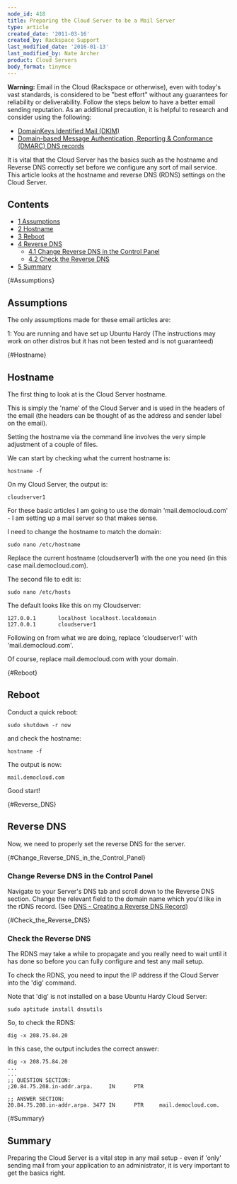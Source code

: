 ```yaml
---
node_id: 418
title: Preparing the Cloud Server to be a Mail Server
type: article
created_date: '2011-03-16'
created_by: Rackspace Support
last_modified_date: '2016-01-13'
last_modified_by: Nate Archer
product: Cloud Servers
body_format: tinymce
---
```


**Warning:** Email in the Cloud (Rackspace or otherwise), even with
today's vast standards, is considered to be "best effort" without any
guarantees for reliability or deliverability. Follow the steps below to
have a better email sending reputation. As an additional precaution, it
is helpful to research and consider using the following:

-   [DomainKeys Identified
    Mail (DKIM)](/howto/rackspace-cloud-dns-additional-resources)
-   [Domain-based Message Authentication, Reporting &
    Conformance (DMARC) DNS records](http://www.dmarc.org/index.html)

It is vital that the Cloud Server has the basics such as the hostname
and Reverse DNS correctly set before we configure any sort of mail
service. This article looks at the hostname and reverse DNS (RDNS)
settings on the Cloud Server.

Contents
--------

-   [<span class="tocnumber">1</span> <span
    class="toctext">Assumptions</span>](#Assumptions)
-   [<span class="tocnumber">2</span> <span
    class="toctext">Hostname</span>](#Hostname)
-   [<span class="tocnumber">3</span> <span
    class="toctext">Reboot</span>](#Reboot)
-   [<span class="tocnumber">4</span> <span class="toctext">Reverse
    DNS</span>](#Reverse_DNS)
    -   [<span class="tocnumber">4.1</span> <span class="toctext">Change
        Reverse DNS in the Control
        Panel</span>](#Change_Reverse_DNS_in_the_Control_Panel)
    -   [<span class="tocnumber">4.2</span> <span class="toctext">Check
        the Reverse DNS</span>](#Check_the_Reverse_DNS)
-   [<span class="tocnumber">5</span> <span
    class="toctext">Summary</span>](#Summary)

[](){#Assumptions}

<span class="mw-headline">Assumptions </span>
---------------------------------------------

The only assumptions made for these email articles are:

1: You are running and have set up Ubuntu Hardy (The instructions may
work on other distros but it has not been tested and is not guaranteed)

[](){#Hostname}

<span class="mw-headline">Hostname </span>
------------------------------------------

The first thing to look at is the Cloud Server hostname.

This is simply the 'name' of the Cloud Server and is used in the headers
of the email (the headers can be thought of as the address and sender
label on the email).

Setting the hostname via the command line involves the very simple
adjustment of a couple of files.

We can start by checking what the current hostname is:

    hostname -f

On my Cloud Server, the output is:

    cloudserver1

For these basic articles I am going to use the domain
'mail.democloud.com' - I am setting up a mail server so that makes
sense.

I need to change the hostname to match the domain:

    sudo nano /etc/hostname

Replace the current hostname (cloudserver1) with the one you need (in
this case mail.democloud.com).

The second file to edit is:

    sudo nano /etc/hosts

The default looks like this on my Cloudserver:

    127.0.0.1       localhost localhost.localdomain
    127.0.0.1       cloudserver1

Following on from what we are doing, replace 'cloudserver1' with
'mail.democloud.com'.

Of course, replace mail.democloud.com with your domain.

[](){#Reboot}

<span class="mw-headline">Reboot </span>
----------------------------------------

Conduct a quick reboot:

    sudo shutdown -r now

and check the hostname:

    hostname -f

The output is now:

    mail.democloud.com

Good start!

[](){#Reverse_DNS}

<span class="mw-headline">Reverse DNS </span>
---------------------------------------------

Now, we need to properly set the reverse DNS for the server.

[](){#Change_Reverse_DNS_in_the_Control_Panel}

### <span class="mw-headline">Change Reverse DNS in the Control Panel </span>

Navigate to your Server's DNS tab and scroll down to the Reverse DNS
section. Change the relevant field to the domain name which you'd like
in the rDNS record. (See [DNS - Creating a Reverse DNS
Record](/howto/create-a-reverse-dns-record-0 "DNS - Creating a Reverse DNS Record"))

[](){#Check_the_Reverse_DNS}

### <span class="mw-headline">Check the Reverse DNS </span>

The RDNS may take a while to propagate and you really need to wait until
it has done so before you can fully configure and test any mail setup.

To check the RDNS, you need to input the IP address if the Cloud Server
into the 'dig' command.

Note that 'dig' is not installed on a base Ubuntu Hardy Cloud Server:

    sudo aptitude install dnsutils

So, to check the RDNS:

    dig -x 208.75.84.20

In this case, the output includes the correct answer:

    dig -x 208.75.84.20
    ...
    ...
    ;; QUESTION SECTION:
    ;20.84.75.208.in-addr.arpa.     IN      PTR

    ;; ANSWER SECTION:
    20.84.75.208.in-addr.arpa. 3477 IN      PTR     mail.democloud.com.

[](){#Summary}

<span class="mw-headline">Summary </span>
-----------------------------------------

Preparing the Cloud Server is a vital step in any mail setup - even if
'only' sending mail from your application to an administrator, it is
very important to get the basics right.

